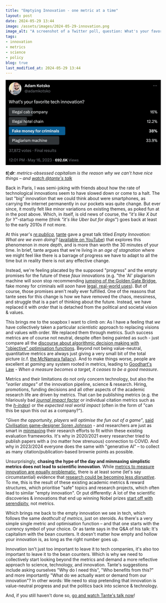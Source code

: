 ```yaml
---
title: "Emptying Innovation - one metric at a time"
layout: post
date: 2024-05-29 13:44
image: /assets/images/2024-05-29-innovation.png
image_alt: "A screenshot of a Twitter poll, question: What's your favorite tech innovation? possible answers: Illegal cab company, Illegal hotel chain, fake money for criminals or plagiarism machine"
tags: 
- innovation
- metrics
- science
- policy
blog: true
last_modified_at: 2024-05-29 13:44
---
```


[![A screenshot of a Twitter poll, question: What's your favourite tech innovation? possible answers: Illegal cab company, Illegal hotel chain, fake money for criminals or plagiarism machine"](/assets/images/2024-05-29-innovation.png)](/assets/images/2024-05-29-innovation.png)

_**tl;dr**: metrics-obsessed capitalism is the reason why we can't have nice things – and [watch @tante's talk](https://www.youtube.com/watch?v=j9ksU67EW6I)_

Back in Paris, I was semi-joking with friends about how the rate of technological innovations seem to have slowed down or come to a halt. The last "big" innovation that we could think about were smartphones, as carrying the internet permanently in our pockets was quite change. But ever since, it mostly felt like minor variations on existing themes, as poked fun at in the post above. Which, in itself, is old news of course, the _"it's like X but for Y"_-startup meme (think _"it's like Uber but for dogs_") goes back at least to the early 2010s if not more.

At this year's _[re:publica](https://re-publica.com/en)_, [tante](https://tldr.nettime.org/@tante) gave a great talk titled _Empty Innovation: What are we even doing?_ ([available on YouTube](https://www.youtube.com/watch?v=j9ksU67EW6I)) that explores this phenomenon in more depth, and is more than worth the 30 minutes of your time. In brief, tante argues that we're living in an _age of stagnation_ where we might feel like there is a barrage of progress we have to adapt to all the time but in reality there is not any effective change. 

Instead, we're feeling placated by the supposed "progress" and the empty promises for the future of these _faux_ innovations (e.g. "the 'AI' plagiarism machine will _soon_ stop recommending [jumping of the Golden Gate Bridge](https://qz.com/google-search-ai-overviews-wrong-answers-harmful-respon-1851499138), fake money for criminals will _soon_ have [legal, real-world uses](https://www.web3isgoinggreat.com/charts/top)). But of course, those promises aren't really ever fulfilled. One of the reasons that tante sees for this change is how we have removed the chaos, messiness, and struggle that is a part of thinking about the future. Instead, we have replaced it with _order_ that is detached from the political and societal vision & values. 

This brings me to the soapbox I want to climb on: As I have a feeling that _we_ have collectively taken a particular _scientistic_ approach to replacing visions and values with order. We replaced them through metrics. Such success metrics are of course not neutral, despite often being painted as such - just compare all the [discourse about algorithmic decision making with "objective" optimisation functions](/imagined-futures-2074/). Beyond not being value-neutral, quantitative metrics are always just giving a very small bit of the total picture (c.f. [the McNamara fallacy](https://en.wikipedia.org/wiki/McNamara_fallacy)). And to make things worse, people are excellent at _gaming_ any system rooted in metrics, leading to [Goodhart's Law](https://en.wikipedia.org/wiki/Goodhart%27s_law) - _When a measure becomes a target, it ceases to be a good measure_. 

Metrics and their limitations do not only concern technology, but also the _"earlier stages"_ of the innovation pipeline, science & research. Hiring, promotions, funding decisions and all other aspects of the academic research life are driven by metrics. That can be publishing metrics (e.g. the hilariously bad [_journal impact factor_](https://en.wikipedia.org/wiki/Impact_factor) or individual citation metrics such as the [_h-index_](https://en.wikipedia.org/wiki/H-index)) or the _expected real world impact_ (often in the form of "can this be spun this out as a company?"). 

_"Given the opportunity, players will optimise the fun out of a game"_, [said Civilisation game-designer Soren Johnson](https://www.designer-notes.com/game-developer-column-17-water-finds-a-crack/) - and researchers are just as smart in [minmaxing](https://en.wikipedia.org/wiki/Minimax) their research efforts to fit within these existing evaluation frameworks. It's why in 2020/2021 every researcher tried to publish papers with a (no matter how strenuous) connection to COVID. And why in 2023/2024 everyone does the same with "generative AI" – to collect as many citation/publication-based brownie points as possible. 

Unsurprisingly, **chasing the hype of the day and minmaxing simplistic metrics does not lead to scientific innovation**. While [metrics to measure innovation are equally problematic](https://www.embopress.org/doi/full/10.15252/embr.202356876), there is at least some (let's say circumstantial) evidence that [research could be becoming less _disruptive_](https://www.nature.com/articles/s41586-022-05543-x). To me, this is the result of these existing academic metrics & reward structures, which prioritise "safe" topics and research projects, which often lead to similar "empty innovation". Or put differently: A lot of the scientific discoveries & innovations that end up winning Nobel prizes [start off with serendipity](https://www.sheffield.ac.uk/media/25892/download?attachment), not metrics.

Which brings me back to the empty innovation we see in tech, which follows the same _deathcult of metrics_, just on steroids. As there's a very simple single metric and optimisation function – and that one starts with the currency symbol of your choice. Or as tante says in the Q&A of his talk: It's capitalism with the bean counters. It doesn't matter how empty and hollow your innovation is, as long as the right number goes up.

Innovation isn't just too important to leave it to tech companies, it's also too important to leave it to the bean counters. Which is why we need to collectively start looking beyond the metrics and demand a more reflective approach to science, technology, and innovation. Tante's suggestions include asking ourselves "Why do I need this", "Who benefits from this?" and more importantly "What do we actually want or demand from our innovation"? In other words: We need to stop pretending that innovation is value-neutral progress and put the politics back into science & technology.

And, if you still haven't done so, <a href="https://www.youtube.com/watch?v=j9ksU67EW6I">go and watch Tante's talk now</a>!
